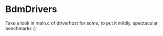 # BdmDrivers
Take a look in main.c of driverhost for some, to put it mildly, spectacular benchmarks  :)
